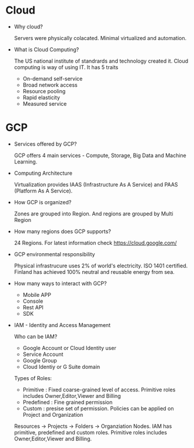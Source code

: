 # Cloud
- Why cloud?
  
  Servers were physically colacated. Minimal virtualized and automation. 
   
- What is Cloud Computing?

  The US national institute of standrards and technology created it. Cloud computing is way of using IT. It has 5 traits
  - On-demand self-service
  - Broad network access
  - Resource pooling
  - Rapid elasticity
  - Measured service
  
# GCP
- Services offered by GCP?
  
   GCP offers 4 main services - Compute, Storage, Big Data and Machine Learning.

- Computing Architecture

  Virtualization provides IAAS (Infrastructure As A Service) and PAAS (Platform As A Service). 

- How GCP is organized?

  Zones are grouped into Region. And regions are grouped by Multi Region
  
- How many regions does GCP supports?

  24 Regions. For latest information check https://cloud.google.com/
  
- GCP environmental responsibility

  Physical infrastrucure uses 2% of world's electricity. ISO 1401 certified. Finland has achieved 100% neutral and reusable energy from sea.
  
- How many ways to interact with GCP?

  - Mobile APP
  - Console
  - Rest API
  - SDK
  
- IAM - Identity and Access Management
   
  Who can be IAM?
    - Google Account or Cloud Identity user
    - Service Account
    - Google Group
    - Cloud Identiy or G Suite domain
  
  Types of Roles:
    - Primitive : Fixed coarse-grained level of access. Primitive roles includes Owner,Editor,Viewer and Billing
    - Predefined : Fine grained permission  
    - Custom : presise set of permission. Policies can be applied on Project and Organization

  Resources -> Projects -> Folders -> Organziation Nodes. IAM has primitive, predefined and custom roles. Primitive roles includes Owner,Editor,Viewer and Billing.
  
  

  
